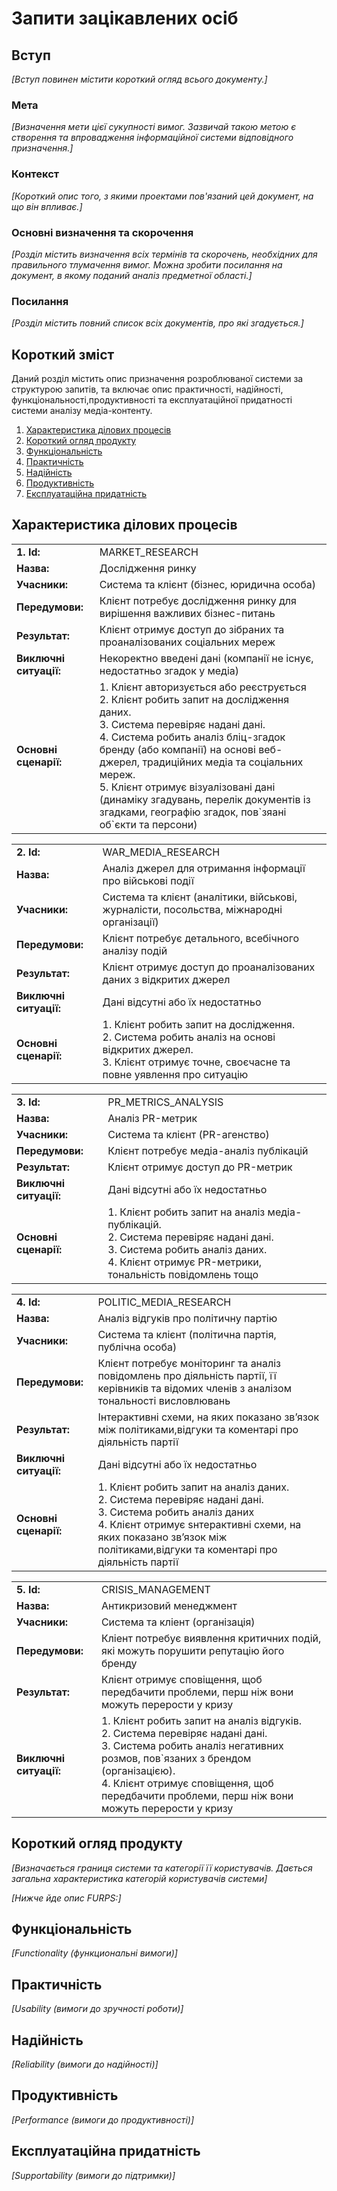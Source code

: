 # Запити зацікавлених осіб

## Вступ

*[Вступ повинен містити короткий огляд всього документу.]*

### Мета

*[Визначення мети цієї сукупності вимог. Зазвичай такою метою є створення та впровадження 
 інформаційної системи відповідного призначення.]*

### Контекст

*[Короткий опис того, з якими проектами пов'язаний цей документ, на що він впливає.]*


### Основні визначення та скорочення

*[Розділ містить визначення всіх термінів та скорочень, необхідних для правильного
тлумачення вимог. Можна зробити посилання на документ, в якому поданий аналіз предметної області.]*


### Посилання

*[Розділ містить повний список всіх документів, про які згадується.]*


## Короткий зміст

Даний розділ містить опис призначення розроблюваної системи за структурою запитів, та включає опис практичності, надійності, функціональності,продуктивності та експлуатаційної придатності системи аналізу медіа-контенту.

1. [Характеристика ділових процесів](#характеристика-ділових-процесів)
2. [Короткий огляд продукту](#короткий-огляд-продукту)
3. [Функціональність](#функціональність)
4. [Практичність](#практичність)
5. [Надійність](#надійність)
6. [Продуктивність](#продуктивність)
7. [Експлуатаційна придатність](#експлуатаційна-придатність)


## Характеристика ділових процесів

|                        |                                                  |
| ---------------------- |------------------------------------------------- |
| **1. Id:**             | MARKET_RESEARCH                                  |
| **Назва:**             | Дослідження ринку                                |
| **Учасники:**          | Система та клієнт (бізнес, юридична особа)       |
| **Передумови:**        | Клієнт потребує дослідження ринку для вирішення важливих бізнес-питань                                                      |
| **Результат:**         | Клієнт отримує доступ до зібраних та проаналізованих соціальних мереж                                                            |
| **Виключні ситуації:** | Некоректно введені дані (компанії не існує, недостатньо згадок у медіа)                                                 |
| **Основні сценарії:**  | 1. Клієнт авторизується або реєструється <br /> 2. Клієнт робить запит на дослідження даних. <br /> 3. Система перевіряє надані дані. <br /> 4. Система робить аналіз бліц-згадок бренду (або компанії) на основі веб-джерел, традиційних медіа та соціальних мереж. <br />5. Клієнт отримує візуалізовані дані (динаміку згадувань, перелік документів із згадками, географію згадок, пов\`зяані об`єкти та персони)                            |

|                        |                                                  |
| ---------------------- |------------------------------------------------- |
| **2. Id:**             | WAR_MEDIA_RESEARCH                               |
| **Назва:**             | Аналіз джерел для отримання інформації про  військові події                                                             |
| **Учасники:**          | Система та клієнт (аналітики, військові, журналісти, посольства, міжнародні організації)                                         |
| **Передумови:**        | Клієнт потребує детального, всебічного аналізу подій                                                                       |
| **Результат:**         | Клієнт отримує доступ до проаналізованих даних з відкритих джерел                                                            |
| **Виключні ситуації:** | Дані відсутні або їх недостатньо                 |
| **Основні сценарії:**  | 1. Клієнт робить запит на дослідження. <br /> 2. Система робить аналіз на основі відкритих джерел. <br /> 3. Клієнт отримує точне, своєчасне та повне уявлення про ситуацію                             |

|                        |                                                  |
| ---------------------- |------------------------------------------------- |
| **3. Id:**             | PR_METRICS_ANALYSIS                              |
| **Назва:**             | Аналіз PR-метрик                                 |
| **Учасники:**          | Система та клієнт (PR-агенство)                  |
| **Передумови:**        | Клієнт потребує медіа-аналіз публікацій          |
| **Результат:**         | Клієнт отримує доступ до PR-метрик               |
| **Виключні ситуації:** | Дані відсутні або їх недостатньо                 |
| **Основні сценарії:**  | 1. Клієнт робить запит на аналіз медіа-публікацій. <br /> 2. Система перевіряє надані дані. <br /> 3. Система робить аналіз даних. <br /> 4. Клієнт отримує PR-метрики, тональність повідомлень тощо                                                                        |

|                        |                                                  |
| ---------------------- |------------------------------------------------- |
| **4. Id:**             | POLITIC_MEDIA_RESEARCH                           |
| **Назва:**             | Аналіз відгуків про політичну партію             |
| **Учасники:**          | Система та клієнт (політична партія, публічна особа)                                                                      |
| **Передумови:**        | Клієнт потребує моніторинг та аналіз повідомлень про діяльність партії, її керівників та відомих членів з аналізом тональності висловлювань                                                                |
| **Результат:**         | Інтерактивні схеми, на яких показано зв’язок між політиками,відгуки та коментарі про діяльність партії                       |
| **Виключні ситуації:** | Дані відсутні або їх недостатньо                 |
| **Основні сценарії:**  | 1. Клієнт робить запит на аналіз даних. <br /> 2. Система перевіряє надані дані. <br /> 3. Система робить аналіз даних <br /> 4. Клієнт отримує sнтерактивні схеми, на яких показано зв’язок між політиками,відгуки та коментарі про діяльність партії                                  |

|                        |                                                  |
| ---------------------- |------------------------------------------------- |
| **5. Id:**             | CRISIS_MANAGEMENT                                |
| **Назва:**             | Антикризовий менеджмент                          |
| **Учасники:**          | Система та кліент (організація)                  |
| **Передумови:**        | Кліент потребує виявлення критичних подій, які можуть порушити репутацію його бренду                                       |
| **Результат:**         | Клієнт отримує сповіщення, щоб передбачити проблеми, перш ніж вони можуть перерости у кризу                                      |
| **Виключні ситуації:** | 1. Клієнт робить запит на аналіз відгуків. <br /> 2. Система перевіряє надані дані. <br /> 3. Система робить аналіз негативних розмов, пов`язаних з брендом (організацією). <br /> 4. Клієнт отримує сповіщення, щоб передбачити проблеми, перш ніж вони можуть перерости у кризу                                                                       |            

## Короткий огляд продукту

*[Визначається границя системи та категорії її користувачів. Дається загальна характеристика категорій користувачів
системи]*

*[Нижче йде опис FURPS:]*

## Функціональність

*[Functionality (функциональні вимоги)]*

## Практичність

*[Usability (вимоги до зручності роботи)]*

## Надійність

*[Reliability (вимоги до надійності)]*

## Продуктивність

*[Performance (вимоги до продуктивності)]*

## Експлуатаційна придатність

*[Supportability (вимоги до підтримки)]*
